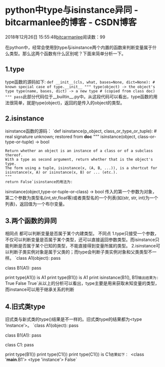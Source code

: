 
# python中type与isinstance异同 - bitcarmanlee的博客 - CSDN博客


2018年12月26日 15:55:48[bitcarmanlee](https://me.csdn.net/bitcarmanlee)阅读数：99


在python中，经常会使用到type与isinstance两个内置的函数来判断变量属于什么类型。那么这两个函数有什么区别呢？下面来简单分析一下。
## 1.type
type函数的源码如下:
`def __init__(cls, what, bases=None, dict=None): # known special case of type.__init__
        """
        type(object) -> the object's type
        type(name, bases, dict) -> a new type
        # (copied from class doc)
        """
        pass`此部分代码位于__builtin__.py中。从这段代码可以看出，type函数的用法很简单，就是type(object)，返回的是传入的object的类型。
## 2.isinstance
isinstance函数的源码：
`def isinstance(p_object, class_or_type_or_tuple): # real signature unknown; restored from __doc__
    """
    isinstance(object, class-or-type-or-tuple) -> bool
    
    Return whether an object is an instance of a class or of a subclass thereof.
    With a type as second argument, return whether that is the object's type.
    The form using a tuple, isinstance(x, (A, B, ...)), is a shortcut for
    isinstance(x, A) or isinstance(x, B) or ... (etc.).
    """
    return False`isinstance的用法为:
isinstance(object,type-or-tuple-or-class) -> bool
传入的第一个参数为对象，第二个参数为类型名(int,str,float等)或者类型名的一个列表(如(str, str, int)为一个列表)，返回值为一个布尔变量。
## 3.两个函数的异同
相同点
都可以判断变量是否属于某个内建类型。
不同点
1.type只接受一个参数，不仅可以判断变量是否属于某个类型，还可以直接返回参数类型。而isinstance只能判断是否属于某个已知的类型，不能直接得到变量所属的类型。
2.isinstance可以判断子类实例对象是属于父类的；而type会判断子类实例对象和父类类型不一样。
`class A1(object):
    pass

class B1(A1):
    pass

print type(A1()) is A1
print type(B1()) is A1
print isinstance(B1(), B1)`输出结果为:
`True
False
True`从以上的分析可以看出，type主要是用来获取未知变量的类型，而instance可以用于继承关系的判断
## 4.旧式类type
旧式类与新式类的type()结果是不一样的。旧式类type的结果都为<type ‘instance’>。
`class A1(object):
    pass

class B1(A1):
    pass

class C1:
    pass

print type(B1())
print type(C1())
print type(C1()) is C1`结果如下：
`<class '__main__.B1'>
<type 'instance'>
False`

